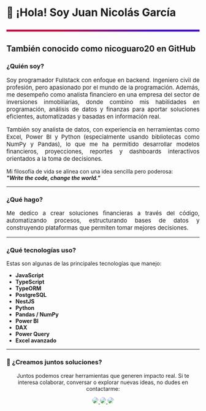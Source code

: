 # 👋 ¡Hola! Soy Juan Nicolás García
<p align="center">
  <img src="https://raw.githubusercontent.com/nicoguaro20/nicoguaro20/main/assets/rgb-line.svg" width="100%" height="5">
</p>

## También conocido como **nicoguaro20 en GitHub**

### ¿Quién soy?

<p align="justify" style="font-size:15px;">
  Soy programador Fullstack con enfoque en backend. Ingeniero civil de profesión, pero apasionado por el mundo de la programación. 
  Además, me desempeño como analista financiero en una empresa del sector de inversiones inmobiliarias, donde combino mis habilidades en programación, análisis de datos y finanzas para aportar soluciones eficientes, automatizadas y basadas en información real.
</p>

<p align="justify" style="font-size:15px;">
  También soy analista de datos, con experiencia en herramientas como Excel, Power BI y Python (especialmente usando bibliotecas como NumPy y Pandas), lo que me ha permitido desarrollar modelos financieros, proyecciones, reportes y dashboards interactivos orientados a la toma de decisiones.
</p>

Mi filosofía de vida se alinea con una idea sencilla pero poderosa:  
**_"Write the code, change the world."_**

---

### ¿Qué hago?

<p align="justify" style="font-size:15px;">
  Me dedico a crear soluciones financieras a través del código, automatizando procesos, estructurando bases de datos y construyendo plataformas que permiten tomar mejores decisiones.
</p>

---

### ¿Qué tecnologías uso?

Estas son algunas de las principales tecnologías que manejo:

- **JavaScript**
- **TypeScript**
- **TypeORM**
- **PostgreSQL**
- **NestJS**
- **Python**
- **Pandas / NumPy**
- **Power BI**
- **DAX**
- **Power Query**
- **Excel avanzado**

---

### 🤝 ¿Creamos juntos soluciones?

<p align="center">
  Juntos podemos crear herramientas que generen impacto real.  
  Si te interesa colaborar, conversar o explorar nuevas ideas, no dudes en contactarme:
</p>

<p align="center">
  <a href="https://www.linkedin.com/in/juannicolasing" target="_blank">
    <img src="https://img.shields.io/badge/LinkedIn-blue?style=for-the-badge&logo=linkedin&logoColor=white&labelColor=0A66C2" style="border-radius: 8px;" />
  </a>
  <a href="mailto:jungarciagu@unal.edu.co">
    <img src="https://img.shields.io/badge/Gmail-red?style=for-the-badge&logo=gmail&logoColor=white&labelColor=D14836" style="border-radius: 8px;" />
  </a>
  <a href="https://wa.me/573224129745" target="_blank">
    <img src="https://img.shields.io/badge/WhatsApp-25D366?style=for-the-badge&logo=whatsapp&logoColor=white" style="border-radius: 8px;" />
  </a>
</p>
